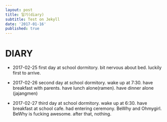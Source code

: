 ```yaml
---
layout: post
title: 일기(diary)
subtitle: Test on Jekyll
date: '2017-01-16'
published: true
---
```


# DIARY


* 2017-02-25 first day at school dormitory. bit nervous about bed. luckily first to arrive.

* 2017-02-26 second day at school dormitory. wake up at 7:30. have breakfast with parents. have lunch alone(ramen). have dinner alone (jajangmen)

* 2017-02-27 third day at school dormitory. wake up at 6:30. have breakfast at school cafe. had entering ceremony. BeWhy and Ohmygirl. BeWhy is fucking awesome. after that, nothing. 
